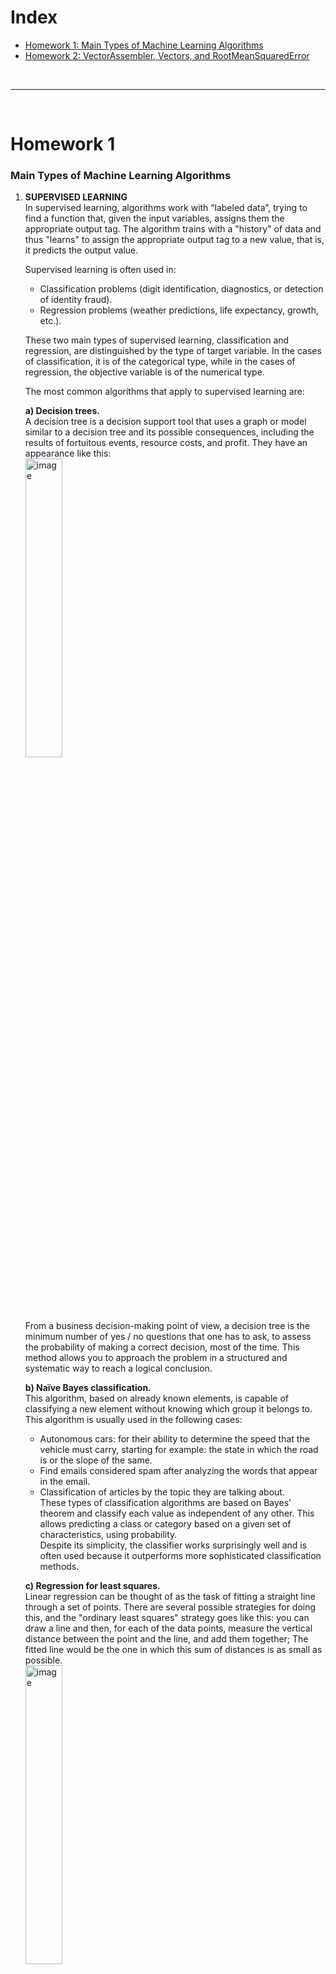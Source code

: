# Index #  
* [Homework 1: Main Types of Machine Learning Algorithms](#homework-1)  
* [Homework 2: VectorAssembler, Vectors, and RootMeanSquaredError](#homework-2)  

<br>

---

<br>

# Homework 1  
### Main Types of Machine Learning Algorithms

1. **SUPERVISED LEARNING**  
In supervised learning, algorithms work with “labeled data”, trying to find a function that, given the input variables, assigns them the appropriate output tag. The algorithm trains with a "history" of data and thus "learns" to assign the appropriate output tag to a new value, that is, it predicts the output value.  
  
    Supervised learning is often used in:  
    * Classification problems (digit identification, diagnostics, or detection of identity fraud).  
    * Regression problems (weather predictions, life expectancy, growth, etc.).  

    These two main types of supervised learning, classification and regression, are distinguished by the type of target variable. In the cases of classification, it is of the categorical type, while in the cases of regression, the objective variable is of the numerical type.  

    The most common algorithms that apply to supervised learning are:  
    
      **a) Decision trees.**  
      A decision tree is a decision support tool that uses a graph or model similar to a decision tree and its possible consequences, including the results of fortuitous events, resource costs, and profit. They have an appearance like this:  
      <img src="https://image.slidesharecdn.com/l7decision-treetable-130318112451-phpapp01/95/l7-decision-tree-table-21-638.jpg?cb=1363605932" alt="image" width="35%">  
        
      From a business decision-making point of view, a decision tree is the minimum number of yes / no questions that one has to ask, to assess the probability of making a correct decision, most of the time. This method allows you to approach the problem in a structured and systematic way to reach a logical conclusion.  
    
      **b) Naïve Bayes classification.**  
      This algorithm, based on already known elements, is capable of classifying a new element without knowing which group it belongs to.  
      This algorithm is usually used in the following cases:  
      * Autonomous cars: for their ability to determine the speed that the vehicle must carry, starting for example: the state in which the road is or the slope of the same.  
      * Find emails considered spam after analyzing the words that appear in the email.  
      * Classification of articles by the topic they are talking about.  
      These types of classification algorithms are based on Bayes' theorem and classify each value as independent of any other. This allows predicting a class or category based on a given set of characteristics, using probability.  
      Despite its simplicity, the classifier works surprisingly well and is often used because it outperforms more sophisticated classification methods.  
      
      **c) Regression for least squares.**  
      Linear regression can be thought of as the task of fitting a straight line through a set of points. There are several possible strategies for doing this, and the "ordinary least squares" strategy goes like this: you can draw a line and then, for each of the data points, measure the vertical distance between the point and the line, and add them together; The fitted line would be the one in which this sum of distances is as small as possible.  
      <img src="https://1.bp.blogspot.com/-JB9NcFsc_l8/VDbWKSish8I/AAAAAAAAABg/x3SYHQt37L4/s1600/350px-Linear_regression.svg.png" alt="image" width="35%">  
      
      Linear refers to the type of model you are using to fit the data, while least squares refer to the type of error metric you are minimizing.

      **d) Logistic regression.**  
      Logistic regression is a powerful statistical way to model a binomial result with one or more explanatory variables. Measure the relationship between the categorical dependent variable and one or more independent variables by estimating the probabilities using a logistic function, which is the cumulative logistic distribution.  
      <img src="https://www.researchgate.net/profile/Jack_Baker3/publication/228974449/figure/fig5/AS:668748008681483@1536453358991/An-example-of-prediction-of-the-probability-of-collapse-using-logistic-regression-applied.png" alt="image" width="35%">  

      **e) Support Vector Machines (SVM).**  
      SVM is a binary classification algorithm. Given a set of points of 2 types at the N-dimensional location, SVM generates a dimensional (N-1) hyperplane to separate those points into 2 groups. Let's say you have some points of 2 types on a piece of paper that are linearly separable. SVM will find a straight line separating those points into 2 types and located as far as possible from all those points.  
      <img src="https://miro.medium.com/max/921/1*06GSco3ItM3gwW2scY6Tmg.png" alt="image" width="35%">  

      In terms of scale, some of the biggest problems that have been solved using SVMs (with appropriately modified implementations) are on-screen advertising, human splice site recognition, image-based gender detection, large-scale image classification.  

      **f) Ensemble Methods.**  
      Ensemble methods are learning algorithms that build a set of classifiers and then classify new data points by taking a weighted vote of their predictions. The original set method is Bayesian averaging, but the latest algorithms include encoding output correction error.  

<br>

2. **UNSUPERVISED LEARNING**  
Unsupervised learning takes place when "tagged" data is not available for training. We only know the input data, but there are no output data that correspond to a certain input. Therefore, we can only describe the structure of the data, to try to find some type of organization that simplifies the analysis. Therefore, they have an exploratory character.  
This type of algorithm is useful for discovering relationships that are implicit in a data set but are not known. That is, it allows considering that several elements belong to the same group or to different groups thanks to the study of their characteristics.  

    Unsupervised learning is often used in:  
    * Clustering problems  
    * Co-occurrence clusters  
    * Profiling or profiling  

    However, problems involving tasks of finding similarity, predicting links, or reducing data may or may not be supervised.  

    The most common types of algorithm in unsupervised learning are: 
    
    **a) Clustering algorithms.**  
    Clustering is the task of grouping a set of objects such that the objects in the same group (cluster) are more similar to each other than to those of other groups.  
    These algorithms are used to group together the elements that are most similar to each other. That is, they are algorithms that group the elements based on some specific characteristic.  

    In this group we find different types of algorithms, such as:  
    * Centroid-based algorithms: these algorithms, if we represent the elements in a point graph, calculate the midpoint of them that minimizes the distances. K-means is such an algorithm.  
    * Density-based algorithms: These algorithms seek to group the points by proximity to the surrounding points. An algorithm that is included in this family would be K-NN (k-nearest neighbors) or K nearest neighbors.  

    As additional information, mention the existence of Connectivity-based algorithms, Probabilistic, Dimensionality Reduction and Neural networks that would also fall within this group.  

    **b) Principal Component Analysis.**  
    It is a mathematical method used to reduce the number of variables so that we have the minimum number of new variables and that they represent all the old variables in the most representative way possible. That is, if the number of variables is reduced to two or three new ones, the original data can be represented in the plane or in a 3-dimensional graph and, thus, a summary of our data is displayed graphically. The simple fact of having the data in a visible way greatly simplifies understanding what may be happening and helps to make decisions.  
    <img src="https://miro.medium.com/fit/c/1838/551/0*5Iaw94wlYCTp0GuK.png" alt="image" width="58%">  

    Some of the PCA applications include compression, data simplification for easier learning, visualization. Keep in mind that domain knowledge is very important when choosing whether to go ahead with PCA or not. Not suitable in cases where the data is noisy (all PCA components have a fairly high variance).  
    
    **c) Singular Value Decomposition.**  
    The Singular Value Decomposition (hereinafter SVD) is a matrix factorization technique that allows decomposing a matrix A into other matrices U, S, V.  
    
    It should be clarified that there is a property applied to SVD focused on recommendation systems, this is that by reducing the number of singular values of the matrix S to the first k values, an approximation of the original matrix A will be obtained, which allows it to be reconstructed from the reduced versions of the other matrices making a certain mistake but
    decreasing the size.  
    
    This important property is derived from the Eckart-Young theorem that addresses the best approximation to the original matrix A, obtaining it by setting the n smallest singular values to 0, thus reducing the matrices to the number of non-null singular values that the matrix S has. This then results in the transformation of large amounts of data in their reduced representation, being therefore a very important property that allows to considerably reduce the computation time and memory usage for the three matrices.  
    
    **d) Independent Component Analysis.**  
    ICA is a statistical technique for revealing hidden factors underlying sets of variables, measurements, or random signals. ICA defines a generative model for the observed multivariate data, which is usually given as a large sample database. In the model, the data variables are assumed to be linear mixtures of some unknown latent variables, and the mixing system is also unknown. Latent variables are assumed to be non-Gaussian and mutually independent, and are called independent components of the observed data.  
    <img src="https://66.media.tumblr.com/6585ad06a5d2abe875e866bb4bc336da/tumblr_inline_omft2fnIeD1ugmnhq_540.png" alt="image" width="38%">   
    
    ICA is related to PCA, but it is a much more powerful technique that is able to find the underlying factors of sources when these classic methods fail completely. Its applications include digital images, document databases, economic indicators and psychometric measurements.  
    
<br>
    
3. **REINFORCED LEARNING**  
This type of learning is based on improving the model's response using a feedback process. The algorithm learns by observing the world around it. Your input information is the feedback you get from the outside world in response to your actions. Therefore, the system learns on a trial-error basis.  

    It is not a type of supervised learning, because it is not based strictly on a set of labeled data, but on monitoring the response to the actions taken. Nor is it unsupervised learning, since when we model our “apprentice” we know in advance what the expected reward is.  

    Reinforced Learning aims to build models that increase performance based on the result or reward generated by each interaction carried out. This reward is the product of a correct action or returned data set that goes into a specific measure. The agent model uses the reward as an adjustment parameter in its behavior for future actions, so that the new action also meets the objective or correct action and thus obtain a maximum reward.  

    Reinforced learning is publicly recognized for being applied in the AlphaZero program by technology developer Deep Mind. Its programming allowed this Machine Learning agent to know all the possible combinations and plays on a chess board and beat the Stockfish computerized chess engine after only 4 hours of learning.  
    
    * **Neural network algorithms**  
    An artificial neural network (RNA) comprises units arranged in a series of layers, each of which connects to the adjacent layers. RNAs are inspired by biological systems, such as the brain, and how they process information.  
    Thus, they are essentially a large number of interconnected processing elements, working in unison to solve specific problems.  
    They also learn by example and experience, and are extremely useful for modeling nonlinear relationships in high-dimensional data, or where the relationship between the input variables is difficult to understand.  

    * **Deep Learning Algorithms**  
    They are the evolution of Artificial Neural Networks that take advantage of the cheaper technology and the greater execution capacity, memory and disk to exploit large amounts of data in huge interconnected neural networks in various layers that can run in parallel to perform calculations.  
    
      The most popular Deep Learning algorithms are:
        * **Convolutional Neural Networks**  
        Convolutional networks make a deep learning neural network capable of recognizing animals, humans, and objects within images.  
        * **Long Short Term Memory Neural Networks**  
        Unlike standard direct feed neural networks, LSTM has feedback connections. It can not only process individual data points (like images), but also complete data streams (like voice or video).  
          For example, LSTM is applicable to tasks such as handwriting recognition, voice recognition, and detection of anomalies in network traffic or IDS (intrusion detection systems).  
          LSTM networks are suitable for classifying, processing, and making predictions based on time series data, as there may be delays of unknown duration between major events in a time series.  
    
    * **Natural Language Processing**  
    It is a mix between Data Science, Machine Learning and Linguistics. It aims to understand human language. Both in texts and in speech / voice. From analyzing syntactically or grammatically thousands of contents, automatically classifying topics, chatbots and even generating poetry imitating Shakespeare. It is also common to use it for Sentiment Analysis on social networks, (for example regarding a politician) and machine translation between languages. Assistants like Siri, Cortana and the possibility to ask and get answers, or even get movie tickets.  
    
<br>
    
> * Recuero de los Santos, P. (2017). Tipos de aprendizaje en Machine Learning: supervisado y no supervisado. Think Big. Retrieved March 25, 2020, from https://empresas.blogthinkbig.com/que-algoritmo-elegir-en-ml-aprendizaje/  

> * Los 10 Algoritmos esenciales en Machine Learning. (2017). Raona. Retrieved March 25, 2020, from https://www.raona.com/los-10-algoritmos-esenciales-machine-learning/  

> * Algoritmos de Machine Learning y cómo seleccionar el mejor(1/3). (2018). LIS Solutions, Consultoría Logística. Retrieved March 25, 2020, from https://www.lis-solutions.es/blog/algoritmos-de-machine-learning-y-como-seleccionar-el-mejor1-3/  

> * Algoritmo PCA: de lo complejo a lo sencillo. (2018). LIS Solutions, Consultoría Logística. Retrieved March 25, 2020, from  https://www.lis-solutions.es/blog/algoritmo-pca-de-lo-complejo-a-lo-sencillo/  

> * ¿Cuáles son los tipos de algoritmos del machine learning?. (2019). APD España. Retrieved March 25, 2020, from https://www.apd.es/algoritmos-del-machine-learning/  

> * Principales Algoritmos usados en Machine Learning. (2017). Aprende Machine Learning. Retrieved March 25, 2020, from  https://www.aprendemachinelearning.com/principales-algoritmos-usados-en-machine-learning/  

> * Machine Learning | Qué es, tipos, ejemplos y cómo implementarlo. (2019). GraphEverywhere. Retrieved March 25, 2020, from https://www.grapheverywhere.com/machine-learning-que-es-tipos-ejemplos-y-como-implementarlo/  

> * Ramírez, C. A. (2018). Algoritmo SVD aplicado a los sistemas de recomendación en el comercio. TIA, 6(1), pp. 21. Retrieved from https://www.google.com/url?sa=t&rct=j&q=&esrc=s&source=web&cd=7&cad=rja&uact=8&ved=2ahUKEwjsrODbq7XoAhWDt54KHdx4BLsQFjAGegQICRAB&url=https%3A%2F%2Frevistas.udistrital.edu.co%2Findex.php%2Ftia%2Farticle%2Fdownload%2F11827%2Fpdf%2F&usg=AOvVaw19h5qNCfQC8GEJqv_axODl  

> * Long short-term memory. (2020). En.wikipedia.org. Retrieved March 25, 2020, from https://en.wikipedia.org/wiki/Long_short-term_memory  

<br>

---

<br>

# Homework 2   
### VectorAssembler Library  
`VectorAssembler` is a transformer that combines a given list of columns into a single vector column. It is useful for combining raw features and features generated by different feature transformers into a single feature vector, in order to train ML models like logistic regression and decision trees. `VectorAssembler` accepts the following input column types: all numeric types, boolean type, and vector type. In each row, the values of the input columns will be concatenated into a vector in the specified order.  

#### Examples  
Assume that we have a DataFrame with the columns `id`, `hour`, `mobile`, `userFeatures`, and `clicked`:  
~~~~  
 id | hour | mobile | userFeatures     | clicked
----|------|--------|------------------|---------
 0  | 18   | 1.0    | [0.0, 10.0, 0.5] | 1.0
~~~~  

`userFeatures` is a vector column that contains three user features. We want to combine `hour`, `mobile`, and `userFeatures` into a single feature vector called `features` and use it to predict `clicked` or not. If we set `VectorAssembler`’s input columns to `hour`, `mobile`, and `userFeatures` and output column to `features`, after transformation we should get the following DataFrame:  
~~~~  
 id | hour | mobile | userFeatures     | clicked | features
----|------|--------|------------------|---------|-----------------------------
 0  | 18   | 1.0    | [0.0, 10.0, 0.5] | 1.0     | [18.0, 1.0, 0.0, 10.0, 0.5]
~~~~  

<br>

### Vectors Library  
Factory methods for `org.apache.spark.ml.linalg.Vector`. We don't use the name `Vector` because Scala imports `scala.collection.immutable.Vector` by default.  

<br>

### How does rootMeanSquareError work?  
`rootMeanSquareError` returns the root mean squared error, which is defined as the square root of the mean squared error.  

The Mean Squared Error (MSE) is a measure of how close a fitted line is to data points. For every data point, you take the distance vertically from the point to the corresponding y value on the curve fit (the error), and square the value. Then you add up all those values for all data points, and, in the case of a fit with two parameters such as a linear fit, divide by the number of points minus two.[1] The squaring is done so negative values do not cancel positive values. The smaller the Mean Squared Error, the closer the fit is to the data. The MSE has the units squared of whatever is plotted on the vertical axis.  

Another quantity that we calculate is the Root Mean Squared Error (RMSE). It is just the square root of the mean square error. That is probably the most easily interpreted statistic, since it has the same units as the quantity plotted on the vertical axis.  

Key point: The RMSE is thus the distance, on average, of a data point from the fitted line, measured along a vertical line.  

[1]: Using the number of points – 2 rather than just the number of points is required to account for the fact that the mean is determined from the data rather than an outside reference. This is a subtlety, but for many experiments, n is large so that the difference is negligible.  

<br>

> * Extracting, transforming and selecting features - Spark 2.4.5 Documentation. (2020). Spark.apache.org. Retrieved April 28, 2020, from https://spark.apache.org/docs/latest/ml-features.html#vectorassembler

> * Spark 2.4.5 ScalaDoc. (2020). Spark.apache.org. Retrieved April 28, 2020, from https://spark.apache.org/docs/latest/api/scala/index.html#org.apache.spark.ml.linalg.Vectors$

> * Spark 2.4.5 ScalaDoc. (2020). Spark.apache.org. Retrieved April 28, 2020, from https://spark.apache.org/docs/latest/api/scala/index.html#org.apache.spark.ml.regression.LinearRegressionTrainingSummary

> * What are Mean Squared Error and Root Mean Squared Error? - Technical Information Library. (2018). Technical Information Library. Retrieved April 28, 2020, from https://www.vernier.com/til/1014

<br>

---

<br>
